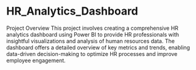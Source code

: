 # HR_Analytics_Dashboard
Project Overview
This project involves creating a comprehensive HR analytics dashboard using Power BI to provide HR professionals with insightful visualizations and analysis of human resources data. The dashboard offers a detailed overview of key metrics and trends, enabling data-driven decision-making to optimize HR processes and improve employee engagement.
 
